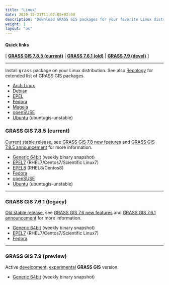 ```yaml
---
title: "Linux"
date: 2020-12-21T11:02:05+02:00
description: "Download GRASS GIS packages for your favorite Linux distribution"
weight: 1
layout: "os"
---
```


#### Quick links

[ [**GRASS GIS 7.8.5 (current)**](#GRASS-GIS-current) | [**GRASS 7.6.1 (old)**](#GRASS-GIS-old) | [**GRASS 7.9 (devel)**](#GRASS-GIS-devel) ]

<hr>

Install <tt>grass</tt> package on your Linux distribution. See also
[Repology](https://repology.org/project/grass/versions) for extended
list of GRASS GIS packages.

*  [Arch Linux](https://aur.archlinux.org/packages/grass/)
*  [Debian](https://packages.debian.org/grass)
*  [EPEL](https://src.fedoraproject.org/rpms/grass)
*  [Fedora](https://src.fedoraproject.org/rpms/grass)
*  [Mageia](https://madb.mageia.org/package/show/name/grass/)
*  [openSUSE](https://build.opensuse.org/package/show/Application:Geo/grass)
*  [Ubuntu](https://launchpad.net/~ubuntugis/+archive/ubuntu/ubuntugis-unstable/+packages?field.name_filter=grass) (ubuntugis-unstable)

### <a name="GRASS-GIS-current"></a> GRASS GIS 7.8.5 (current)

<div class="alert rounded-0 alert-success">
<i class="fa fa-info-circle"></i> <u>Current stable release</u>, see <a href="https://trac.osgeo.org/grass/wiki/Grass7/NewFeatures78">GRASS GIS 7.8 new features</a> and <a href="https://trac.osgeo.org/grass/wiki/Release/7.8.5-News">GRASS GIS 7.8.5 announcement</a> for more information.</div>

*  [Generic 64bit](/grass78/binary/linux/snapshot) (weekly binary snapshot)
*  [EPEL7](https://copr.fedorainfracloud.org/coprs/neteler/grass78/) (RHEL7/Centos7/Scientific Linux7)
*  [EPEL8](https://src.fedoraproject.org/rpms/grass) (RHEL8/Centos8)
*  [Fedora](https://src.fedoraproject.org/rpms/grass)
*  [openSUSE](https://build.opensuse.org/package/show/Application:Geo/grass)
*  [Ubuntu](https://launchpad.net/~ubuntugis/+archive/ubuntu/ubuntugis-unstable/+packages?field.name_filter=grass) (ubuntugis-unstable)

<hr>

### <a name="GRASS-GIS-old"></a> GRASS GIS 7.6.1 (legacy)

<div class="alert rounded-0 alert-warning">
<i class="fa fa-info-circle"></i> <u>Old stable release</u>, see <a href="https://trac.osgeo.org/grass/wiki/Grass7/NewFeatures76">GRASS GIS 7.6 new features</a> and  <a href="https://trac.osgeo.org/grass/wiki/Release/7.6.1-News">GRASS GIS 7.6.1 announcement</a> for more information.
</div>

*  [Generic 64bit](/grass76/binary/linux/snapshot) (weekly binary snapshot)
*  [EPEL7](https://copr.fedorainfracloud.org/coprs/neteler/grass76/) (RHEL7/Centos7/Scientific Linux7)
*  [Fedora](https://copr.fedorainfracloud.org/coprs/neteler/grass76/)

<hr>

### <a name="GRASS-GIS-devel"></a> GRASS GIS 7.9 (preview)

<div class="alert rounded-0 alert-info">
<i class="fa fa-info-circle"></i> Active <u>development</u>, <u>experimental</u> <b>GRASS GIS</b> version.
</div>

*  [Generic 64bit](/grass79/binary/linux/snapshot/) (weekly binary snapshot)

<!-- *  [Ubuntu ](https://launchpad.net/~grass/+archive/ubuntu/grass-devel)  (ubuntugis-unstable) -->

<!-- <pre><code class="shell">sudo add-apt-repository ppa:ubuntugis/ubuntugis-unstable -->
<!-- sudo add-apt-repository ppa:grass/grass-devel -->
<!-- sudo apt-get update -->
<!-- sudo apt-get install grass-daily</code></pre> -->
